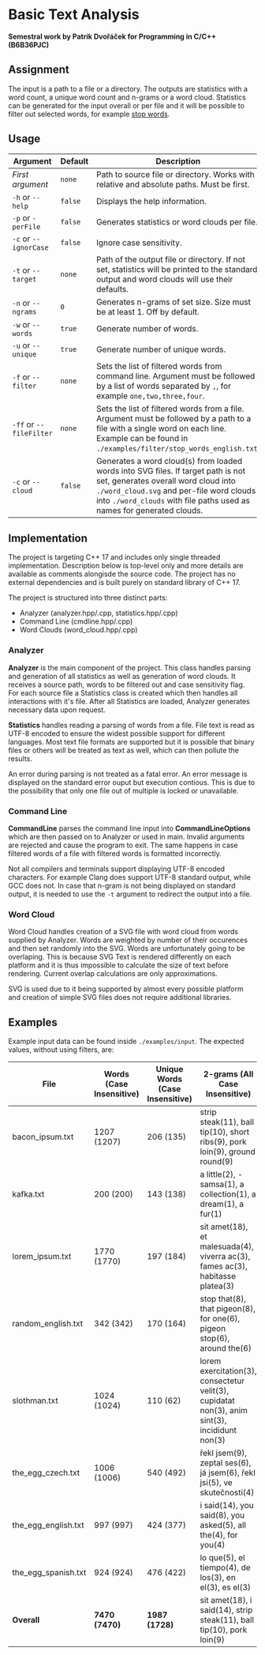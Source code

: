# Basic Text Analysis
**Semestral work by Patrik Dvořáček for Programming in C/C++ (B6B36PJC)**

## Assignment

The input is a path to a file or a directory. The outputs are statistics with a word count, a unique word count and n-grams or a word cloud. Statistics can be generated for the input overall or per file and it will be possible to filter out selected words, for example [stop words](https://en.wikipedia.org/wiki/Stop_word).

## Usage

| Argument                | Default | Description                                                                                                                                                                                                                                   |
| ----------------------- | ------- | --------------------------------------------------------------------------------------------------------------------------------------------------------------------------------------------------------------------------------------------- |
| *First argument*        | `none`  | Path to source file or directory. Works with relative and absolute paths. Must be first.                                                                                                                                                      |
| `-h` or `--help`        | `false` | Displays the help information.                                                                                                                                                                                                                |
| `-p` or `-perFile`      | `false` | Generates statistics or word clouds per file.                                                                                                                                                                                                 |
| `-c` or `--ignorCase`   | `false` | Ignore case sensitivity.                                                                                                                                                                                                                      |
| `-t` or `--target`      | `none`  | Path of the output file or directory. If not set, statistics will be printed to the standard output and word clouds will use their defaults.                                                                                                  |
| `-n` or `--ngrams`      | `0`     | Generates n-grams of set size. Size must be at least 1. Off by default.                                                                                                                                                                       |
| `-w` or `--words`       | `true`  | Generate number of words.                                                                                                                                                                                                                     |
| `-u` or `--unique`      | `true`  | Generate number of unique words.                                                                                                                                                                                                              |
| `-f` or `--filter`      | `none`  | Sets the list of filtered words from command line. Argument must be followed by a list of words separated by `,`, for example `one,two,three,four`.                                                                                           |
| `-ff` or `--fileFilter` | `none`  | Sets the list of filtered words from a file. Argument must be followed by a path to a file with a single word on each line. Example can be found in `./examples/filter/stop_words_english.txt`.                                               |
| `-c` or `--cloud`       | `false` | Generates a word cloud(s) from loaded words into SVG files. If target path is not set, generates overall word cloud into `./word_cloud.svg` and per-file word clouds into `./word_clouds` with file paths used as names for generated clouds. |

## Implementation

The project is targeting C++ 17 and includes only single threaded implementation. Description below is top-level only and more details are available as comments alongisde the source code. The project has no external dependencies and is built purely on standard library of C++ 17.

The project is structured into three distinct parts:

- Analyzer (analyzer.hpp/.cpp, statistics.hpp/.cpp)
- Command Line (cmdline.hpp/.cpp)
- Word Clouds (word_cloud.hpp/.cpp)

### Analyzer

**Analyzer** is the main component of the project. This class handles parsing and generation of all statistics as well as generation of word clouds. It receives a source path, words to be filtered out and case sensitivity flag. For each source file a Statistics class is created which then handles all interactions with it's file. After all Statistics are loaded, Analyzer generates necessary data upon request.

**Statistics** handles reading a parsing of words from a file. File text is read as UTF-8 encoded to ensure the widest possible support for different languages. Most text file formats are supported but it is possible that binary files or others will be treated as text as well, which can then pollute the results. 

An error during parsing is not treated as a fatal error. An error message is displayed on the standard error ouput but execution contious. This is due to the possibility that only one file out of multiple is locked or unavailable.

### Command Line

**CommandLine** parses the command line input into **CommandLineOptions** which are then passed on to Analyzer or used in main. Invalid arguments are rejected and cause the program to exit. The same happens in case filtered words of a file with filtered words is formatted incorrectly.

Not all compilers and terminals support displaying UTF-8 encoded characters. For example Clang does support UTF-8 standard output, while GCC does not. In case that n-gram is not being displayed on standard output, it is needed to use the `-t` argument to redirect the output into a file.

### Word Cloud

Word Cloud handles creation of a SVG file with word cloud from words supplied by Analyzer. Words are weighted by number of their occurences and then set randomly into the SVG. Words are unfortunately going to be overlaping. This is because SVG Text is rendered differently on each platform and it is thus impossible to calculate the size of text before rendering. Current overlap calculations are only approximations.

SVG is used due to it being supported by almost every possible platform and creation of simple SVG files does not require additional libraries.

## Examples

Example input data can be found inside `./examples/input`. The expected values, without using filters, are:

| File                | Words (Case Insensitive) | Unique Words (Case Insensitive) | 2-grams (All Case Insensitive)                                                                 |
| ------------------- | ------------------------ | ------------------------------- | ---------------------------------------------------------------------------------------------- |
| bacon_ipsum.txt     | 1207 (1207)              | 206 (135)                       | strip steak(11), ball tip(10), short ribs(9), pork loin(9), ground round(9)                    |
| kafka.txt           | 200 (200)                | 143 (138)                       | a little(2), - samsa(1), a collection(1), a dream(1), a fur(1)                                 |
| lorem_ipsum.txt     | 1770 (1770)              | 197 (184)                       | sit amet(18), et malesuada(4), viverra ac(3), fames ac(3), habitasse platea(3)                 |
| random_english.txt  | 342 (342)                | 170 (164)                       | stop that(8), that pigeon(8), for one(6), pigeon stop(6), around the(6)                        |
| slothman.txt        | 1024 (1024)              | 110 (62)                        | lorem exercitation(3), consectetur velit(3), cupidatat non(3), anim sint(3), incididunt non(3) |
| the_egg_czech.txt   | 1006 (1006)              | 540 (492)                       | řekl jsem(9), zeptal ses(6), já jsem(6), řekl jsi(5), ve skutečnosti(4)                        |
| the_egg_english.txt | 997 (997)                | 424 (377)                       | i said(14), you said(8), you asked(5), all the(4), for you(4)                                  |
| the_egg_spanish.txt | 924 (924)                | 476 (422)                       | lo que(5), el tiempo(4), de los(3), en el(3), es el(3)                                         |
| **Overall**         | **7470 (7470)**          | **1987 (1728)**                 | sit amet(18), i said(14), strip steak(11), ball tip(10), pork loin(9)                          |
